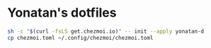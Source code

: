 # Yonatan's dotfiles

```bash
sh -c "$(curl -fsLS get.chezmoi.io)" -- init --apply yonatan-d
cp chezmoi.toml ~/.config/chezmoi/chezmoi.toml
```